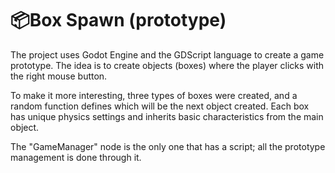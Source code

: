 # 📦Box Spawn (prototype)

The project uses Godot Engine and the GDScript language to create a game prototype. The idea is to create objects (boxes) where the player clicks with the right mouse button.

To make it more interesting, three types of boxes were created, and a random function defines which will be the next object created. Each box has unique physics settings and inherits basic characteristics from the main object.

The "GameManager" node is the only one that has a script; all the prototype management is done through it.
